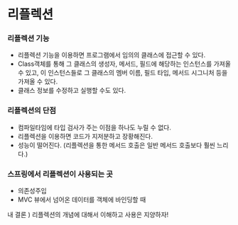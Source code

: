 # 리플렉션 
### 리플렉션 기능
- 리플렉션 기능을 이용하면 프로그램에서 임의의 클래스에 접근할 수 있다.
- Class객체를 통해 그 클래스의 생성자, 메서드, 필드에 해당하는 인스턴스를 가져올 수 있고, 이 인스턴스들로 그 클래스의 멤버 이름, 필드 타입, 메서드 시그니처 등을 가져올 수 있다. 
- 클래스 정보를 수정하고 실행할 수도 있다. 
### 리플렉션의 단점
- 컴파일타임에 타입 검사가 주는 이점을 하나도 누릴 수 없다.
- 리플렉션을 이용하면 코드가 지저분하고 장황해진다.
- 성능이 떨어진다. (리플렉션을 통한 메서드 호출은 일반 메서드 호출보다 훨씬 느리다.)

### 스프링에서 리플렉션이 사용되는 곳
- 의존성주입
- MVC 뷰에서 넘어온 데이터를 객체에 바인딩할 때


내 결론 ) 리플렉션의 개념에 대해서 이해하고 사용은 지양하자! 